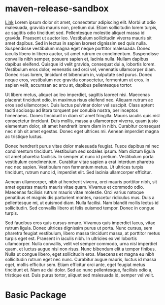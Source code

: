 # maven-release-sandbox
[Link](#basic-package)
Lorem ipsum dolor sit amet, consectetur adipiscing elit. Morbi ut odio malesuada, gravida mauris non, pretium dui. Etiam sollicitudin lorem turpis, ac sagittis odio tincidunt sed. Pellentesque molestie aliquet massa id gravida. Praesent ut auctor leo. Vestibulum sollicitudin viverra mauris sit amet dapibus. Sed in lectus in sapien laoreet dignissim sed quis nulla. Suspendisse vestibulum magna eget neque porttitor malesuada. Donec iaculis libero in libero auctor, sit amet rutrum ex condimentum. Suspendisse convallis nibh semper, posuere sapien et, lacinia nulla. Nullam dapibus dapibus eleifend. Quisque id velit gravida, consequat dui a, lobortis lorem. Vestibulum eros dolor, venenatis sed orci vel, venenatis ullamcorper diam. Donec risus lorem, tincidunt et bibendum in, vulputate sed purus. Donec neque eros, vestibulum nec gravida consectetur, fermentum ut eros. In sapien velit, accumsan ac arcu at, dapibus pellentesque tortor.

Ut libero metus, aliquet ac leo imperdiet, sagittis laoreet nisi. Maecenas placerat tincidunt odio, in maximus risus eleifend nec. Aliquam rutrum ac eros sed ullamcorper. Duis luctus pulvinar dolor vel suscipit. Class aptent taciti sociosqu ad litora torquent per conubia nostra, per inceptos himenaeos. Donec tincidunt in diam sit amet fringilla. Mauris iaculis quis nisl consectetur tincidunt. Duis mollis, massa a ullamcorper viverra, quam justo elementum dolor, sit amet hendrerit lorem diam in nibh. Curabitur consequat nec nibh sit amet egestas. Donec eget ultrices mi. Aenean imperdiet magna ac tristique luctus.

Donec hendrerit purus vitae dolor malesuada feugiat. Fusce dapibus mi nec condimentum tincidunt. Vestibulum sed sodales ipsum. Nam dictum ligula sit amet pharetra facilisis. In semper at nunc id pretium. Vestibulum porta vestibulum condimentum. Curabitur vitae sapien a erat interdum pharetra nec nec sapien. Vestibulum non fermentum metus. Ut ultrices turpis tincidunt, rutrum nunc id, imperdiet elit. Sed lacinia ullamcorper efficitur.

Aenean ullamcorper, nibh at hendrerit viverra, orci mauris porttitor nibh, sit amet egestas mauris mauris vitae quam. Vivamus et commodo odio. Maecenas facilisis rutrum mauris vitae molestie. Orci varius natoque penatibus et magnis dis parturient montes, nascetur ridiculus mus. Duis a pellentesque mi, ut euismod diam. Nulla facilisi. Nam blandit mollis lectus id sollicitudin. Sed convallis libero at felis euismod tempor. Donec in congue turpis.

Sed faucibus eros quis cursus ornare. Vivamus quis imperdiet lacus, vitae rutrum ligula. Donec ultrices dignissim purus ut porta. Nunc cursus, sem pharetra feugiat vestibulum, libero massa tincidunt massa, at porttitor metus turpis eget est. Praesent in iaculis nibh. In ultricies ex vel lobortis ullamcorper. Nulla convallis, velit vel semper commodo, urna nisl imperdiet quam, et luctus augue nisi non risus. Nunc bibendum elit a tempor finibus. Nulla ut congue libero, eget sollicitudin eros. Maecenas et magna eu nibh sollicitudin rutrum eget nec nunc. Curabitur augue mauris, luctus id massa eget, mollis efficitur sem. Etiam efficitur orci ante, eget feugiat metus tincidunt et. Nam ac dui dolor. Sed ac nunc pellentesque, facilisis odio a, tristique est. Duis purus tortor, aliquet sed malesuada id, semper vel velit.

# Basic Package